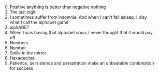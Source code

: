 0. Positive anything is better than negative nothing
1. The last digit
2. I sometimes suffer from insomnia. And when I can't fall asleep, I play what I call the alphabet game
3. alphABET
4. When I was having that alphabet soup, I never thought that it would pay off
5. Numbers
6. Number
7. Smile in the mirror
8. Hexadecima
9. Patience, persistence and perspiration make an unbeatable combination for success

